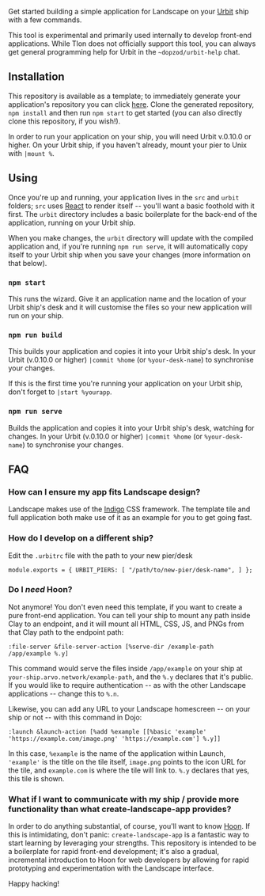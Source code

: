 Get started building a simple application for Landscape on your [Urbit](http://urbit.org) ship with a few commands.

This tool is experimental and primarily used internally to develop front-end applications. While Tlon does not officially support this tool, you can always get general programming help for Urbit in the `~dopzod/urbit-help` chat.

## Installation

This repository is available as a template; to immediately generate your application's repository you can click [here](https://github.com/urbit/create-landscape-app/generate). Clone the generated repository, `npm install` and then run `npm start` to get started (you can also directly clone this repository, if you wish!).

In order to run your application on your ship, you will need Urbit v.0.10.0 or higher. On your Urbit ship, if you haven't already, mount your pier to Unix with `|mount %`.

## Using

Once you're up and running, your application lives in the `src` and `urbit` folders; `src` uses [React](https://reactjs.org) to render itself -- you'll want a basic foothold with it first. The `urbit` directory includes a basic boilerplate for the back-end of the application, running on your Urbit ship.

When you make changes, the `urbit` directory will update with the compiled application and, if you're running `npm run serve`, it will automatically copy itself to your Urbit ship when you save your changes (more information on that below).

### `npm start`

This runs the wizard. Give it an application name and the location of your Urbit ship's desk and it will customise the files so your new application will run on your ship.

### `npm run build`

This builds your application and copies it into your Urbit ship's desk. In your Urbit (v.0.10.0 or higher) `|commit %home` (or `%your-desk-name`) to synchronise your changes.

If this is the first time you're running your application on your Urbit ship, don't forget to `|start %yourapp`.

### `npm run serve`

Builds the application and copies it into your Urbit ship's desk, watching for changes. In your Urbit (v.0.10.0 or higher) `|commit %home` (or `%your-desk-name`) to synchronise your changes.

## FAQ

### How can I ensure my app fits Landscape design?

Landscape makes use of the [Indigo](https://urbit.github.io/indigo-react/) CSS framework. The template tile and full application both make use of it as an example for you to get going fast.

### How do I develop on a different ship?

Edit the `.urbitrc` file with the path to your new pier/desk

`module.exports = {
  URBIT_PIERS: [
    "/path/to/new-pier/desk-name",
  ]
};`

### Do I *need* Hoon?

Not anymore! You don't even need this template, if you want to create a pure front-end application. You can tell your ship to mount any path inside Clay to an endpoint, and it will mount all HTML, CSS, JS, and PNGs from that Clay path to the endpoint path:

```
:file-server &file-server-action [%serve-dir /example-path /app/example %.y]
```

This command would serve the files inside `/app/example` on your ship at `your-ship.arvo.network/example-path`, and the `%.y` declares that it's public. If you would like to require authentication -- as with the other Landscape applications -- change this to `%.n`.

Likewise, you can add any URL to your Landscape homescreen -- on your ship or not -- with this command in Dojo:

```
:launch &launch-action [%add %example [[%basic 'example' 'https://example.com/image.png' 'https://example.com'] %.y]]
```

In this case, `%example` is the name of the application within Launch, `'example'` is the title on the tile itself, `image.png` points to the icon URL for the tile, and `example.com` is where the tile will link to. `%.y` declares that yes, this tile is shown.

### What if I want to communicate with my ship / provide more functionality than what create-landscape-app provides?

In order to do anything substantial, of course, you'll want to know [Hoon](https://urbit.org/docs/tutorials/hoon/). If this is intimidating, don't panic: `create-landscape-app` is a fantastic way to start learning by leveraging your strengths. This repository is intended to be a boilerplate for rapid front-end development; it's also a gradual, incremental introduction to Hoon for web developers by allowing for rapid prototyping and experimentation with the Landscape interface.

Happy hacking!
